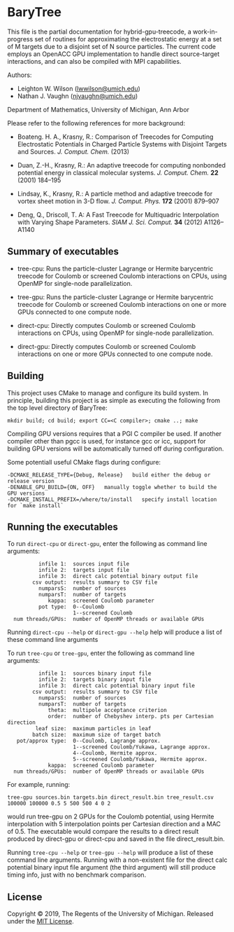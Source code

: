 BaryTree
========

   This file is the partial documentation for hybrid-gpu-treecode, 
   a work-in-progress set of routines for approximating the electrostatic 
   energy at a set of M targets due to a disjoint set of N source particles.
   The current code employs an OpenACC GPU implementation to handle direct
   source-target interactions, and can also be compiled with MPI 
   capabilities.


   Authors:  
   - Leighton W. Wilson  (lwwilson@umich.edu) 
   - Nathan J. Vaughn  (njvaughn@umich.edu) 
   
   Department of Mathematics,
   University of Michigan, Ann Arbor
   

   Please refer to the following references for more background:
		
   - Boateng. H. A., Krasny, R.: Comparison of Treecodes for
            Computing Electrostatic Potentials in Charged Particle 
	    Systems with Disjoint Targets and Sources.
            _J. Comput. Chem._ (2013)	 

   - Duan, Z.-H., Krasny, R.: An adaptive treecode for computing
            nonbonded potential energy in classical molecular systems.
            _J. Comput. Chem._ __22__ (2001) 184–195
 
   - Lindsay, K., Krasny, R.: A particle method and adaptive treecode
            for vortex sheet motion in 3-D flow. _J. Comput. Phys._ __172__
            (2001) 879–907

   - Deng, Q., Driscoll, T. A: A Fast Treecode for Multiquadric 
            Interpolation with Varying Shape Parameters.
            _SIAM J. Sci. Comput._ __34__ (2012) A1126–A1140



Summary of executables
----------------------
- tree-cpu:    Runs the particle-cluster Lagrange or Hermite barycentric
              treecode for Coulomb or screened Coulomb interactions on
              CPUs, using OpenMP for single-node parallelization.
	     
- tree-gpu:    Runs the particle-cluster Lagrange or Hermite barycentric
              treecode for Coulomb or screened Coulomb interactions on
              one or more GPUs connected to one compute node.
	     
- direct-cpu:  Directly computes Coulomb or screened Coulomb interactions
              on CPUs, using OpenMP for single-node parallelization.

- direct-gpu:  Directly computes Coulomb or screened Coulomb interactions
              on one or more GPUs connected to one compute node.
  

                     
Building
------------------------------
This project uses CMake to manage and configure its build system. In principle, 
building this project is as simple as executing the following from the top level
directory of BaryTree:

    mkdir build; cd build; export CC=<C compiler>; cmake ..; make

Compiling GPU versions requires that a PGI C compiler be used. If another compiler
other than pgcc is used, for instance gcc or icc, support for building GPU versions
will be automatically turned off during configuration.

Some potentiall useful CMake flags during configure:

    -DCMAKE_RELEASE_TYPE={Debug, Release}   build either the debug or release version
    -DENABLE_GPU_BUILD={ON, OFF}   manually toggle whether to build the GPU versions
    -DCMAKE_INSTALL_PREFIX=/where/to/install   specify install location for `make install`
    

    
	      
   
   
              
                                                     
Running the executables
-----------------------
To run `direct-cpu` or `direct-gpu`, enter the following as command line arguments:

              infile 1:  sources input file 
              infile 2:  targets input file 
              infile 3:  direct calc potential binary output file 
            csv output:  results summary to CSV file
              numparsS:  number of sources 
              numparsT:  number of targets 
                 kappa:  screened Coulomb parameter 
              pot type:  0--Coulomb
                         1--screened Coulomb 
      num threads/GPUs:  number of OpenMP threads or available GPUs

Running `direct-cpu --help` or `direct-gpu --help` help will produce a list of these command
line arguments

To run `tree-cpu` or `tree-gpu`, enter the following as command line arguments:

              infile 1:  sources binary input file
              infile 2:  targets binary input file
              infile 3:  direct calc potential binary input file 
            csv output:  results summary to CSV file 
              numparsS:  number of sources 
              numparsT:  number of targets 
                 theta:  multipole acceptance criterion 
                 order:  number of Chebyshev interp. pts per Cartesian direction 
             leaf size:  maximum particles in leaf 
            batch size:  maximum size of target batch 
       pot/approx type:  0--Coulomb, Lagrange approx.
                         1--screened Coulomb/Yukawa, Lagrange approx.
                         4--Coulomb, Hermite approx.
                         5--screened Coulomb/Yukawa, Hermite approx.
                 kappa:  screened Coulomb parameter 
      num threads/GPUs:  number of OpenMP threads or available GPUs

For example, running:

    tree-gpu sources.bin targets.bin direct_result.bin tree_result.csv 100000 100000 0.5 5 500 500 4 0 2

would run tree-gpu on 2 GPUs for the Coulomb potential, using Hermite interpolation with
5 interpolation points per Cartesian direction and a MAC of 0.5. The executable would 
compare the results to a direct result produced by direct-gpu or direct-cpu and saved in
the file direct\_result.bin. 

Running `tree-cpu --help` or `tree-gpu --help` will produce a list of these command line arguments.
Running with a non-existent file for the direct calc potential binary input file argument (the third
argument) will still produce timing info, just with no benchmark comparison.



License
-------
Copyright © 2019, The Regents of the University of Michigan. Released under the [MIT License](LICENSE).

